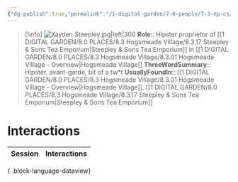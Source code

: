 ```yaml
---
{"dg-publish":true,"permalink":"/1-digital-garden/7-0-people/7-3-np-cs/xayden-steepley/","tags":["#person","#hogsmeade","#hogsmeade-resident","#shopkeeper"]}
---
```


>[!info] 
>![Xayden Steepley.jpg|left|300](/img/user/1%20DIGITAL%20GARDEN/7.0%20PEOPLE/7.3%20NPCs/Headshots/Xayden%20Steepley.jpg)
>**Role**:: Hipster proprietor of [[1 DIGITAL GARDEN/8.0 PLACES/8.3 Hogsmeade Village/8.3.17 Steepley & Sons Tea Emporium\|Steepley & Sons Tea Emporium]] in [[1 DIGITAL GARDEN/8.0 PLACES/8.3 Hogsmeade Village/8.3.01 Hogsmeade VIllage - Overview\|Hogsmeade Village]]
>**ThreeWordSummary**:: Hipster, avant-garde, bit of a tw\*t
>**UsuallyFoundIn**:: [[1 DIGITAL GARDEN/8.0 PLACES/8.3 Hogsmeade Village/8.3.01 Hogsmeade VIllage - Overview\|Hogsmeade Village]], [[1 DIGITAL GARDEN/8.0 PLACES/8.3 Hogsmeade Village/8.3.17 Steepley & Sons Tea Emporium\|Steepley & Sons Tea Emporium]]

# Interactions

| Session | Interactions |
| ------- | ------------ |

{ .block-language-dataview}

